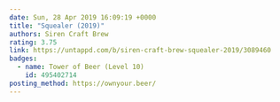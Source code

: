 ```yaml
---
date: Sun, 28 Apr 2019 16:09:19 +0000
title: "Squealer (2019)"
authors: Siren Craft Brew
rating: 3.75
link: https://untappd.com/b/siren-craft-brew-squealer-2019/3089460
badges:
  - name: Tower of Beer (Level 10)
    id: 495402714
posting_method: https://ownyour.beer/
---
```

